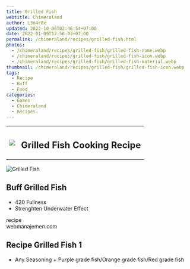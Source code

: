 ```yaml
---
title: Grilled Fish
webtitle: Chimeraland
author: L3n4r0x
updated: 2022-10-06T02:46:54+07:00
date: 2022-01-09T12:56:03+07:00
permalink: /chimeraland/recipes/grilled-fish.html
photos:
  - /chimeraland/recipes/grilled-fish/grilled-fish-name.webp
  - /chimeraland/recipes/grilled-fish/grilled-fish-icon.webp
  - /chimeraland/recipes/grilled-fish/grilled-fish-material.webp
thumbnail: /chimeraland/recipes/grilled-fish/grilled-fish-icon.webp
tags:
  - Recipe
  - Buff
  - Food
categories:
  - Games
  - Chimeraland
  - Recipes
---
```


<section id="bootstrap-wrapper"><link rel="stylesheet" href="https://cdn.statically.io/gh/dimaslanjaka/Web-Manajemen/40ac3225/css/bootstrap-4.5-wrapper.css"/><div class="row mb-2"><div class="col-md-12 mb-2"><table class="table" id="post-info"><tbody><tr><td><img class="d-inline-block me-2" src="/chimeraland/recipes/grilled-fish/grilled-fish-icon.webp" width="auto" height="auto"/></td><td><h1 class="fs-5">Grilled Fish Cooking Recipe</h1></td></tr></tbody></table></div></div><div class="card mb-2"><div class="row g-0"><div class="col-sm-4 position-relative mb-2"><img src="/chimeraland/recipes/grilled-fish/grilled-fish-material.webp" class="card-img fit-cover w-100 h-100" alt="Grilled Fish" data-fancybox="true"/></div><div class="col-sm-8 mb-2"><div class="card-body"><h2 class="card-title fs-5">Buff Grilled Fish</h2><div class="card-text"><ul><li>420 Fullness</li><li>Strenghten Underwater Effect</li></ul></div><span class="badge rounded-pill bg-dark">recipe</span></div><div class="card-footer text-end text-muted">webmanajemen.com</div></div></div></div><div class="row mb-2"><div class="col-12 col-lg-6 recipe-item mb-2"><div class="card"><div class="card-body"><h2 class="card-title fs-5">Recipe Grilled Fish 1</h2><div class="card-text"><ul><li>Any Seasoning<span> + </span>Purple grade fish/Orange grade fish/Red grade fish</li></ul></div></div></div></div></div></section>